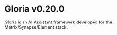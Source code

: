 # Gloria v0.20.0

Gloria is an AI Assistant framework developed for the Matrix/Synapse/Element stack.
